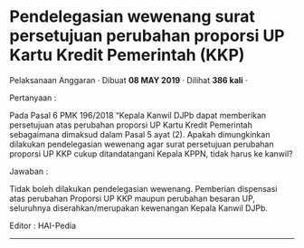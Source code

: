 Pendelegasian wewenang surat persetujuan perubahan proporsi UP Kartu Kredit Pemerintah (KKP)
============================================================================================

Pelaksanaan Anggaran · Dibuat **08 MAY 2019** · Dilihat **386 kali** ·

Pertanyaan :  

Pada Pasal 6 PMK 196/2018 “Kepala Kanwil DJPb dapat memberikan persetujuan atas perubahan proporsi UP Kartu Kredit Pemerintah sebagaimana dimaksud dalam Pasal 5 ayat (2). Apakah dimungkinkan dilakukan pendelegasian wewenang agar surat persetujuan perubahan proporsi UP KKP cukup ditandatangani Kepala KPPN, tidak harus ke kanwil?

  

Jawaban :

Tidak boleh dilakukan pendelegasian wewenang. Pemberian dispensasi atas perubahan Proporsi UP KKP maupun perubahan besaran UP, seluruhnya diserahkan/merupakan kewenangan Kepala Kanwil DJPb.

  

  

Editor : HAI-Pedia  

  
  
  

* * *